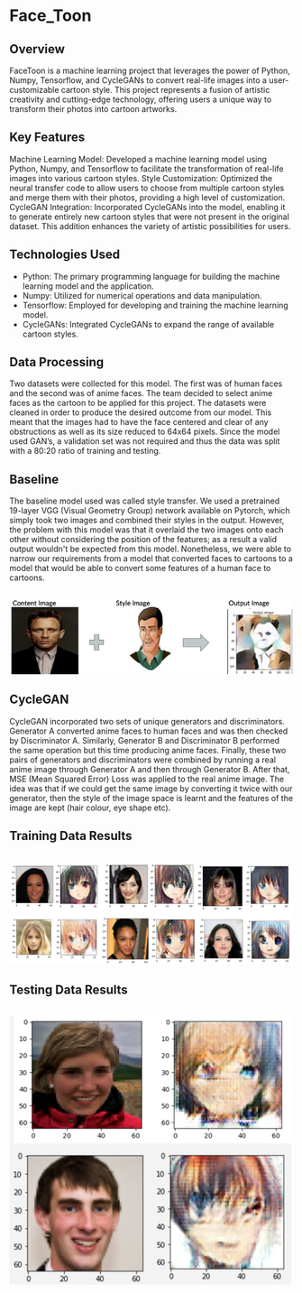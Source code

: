 # Face_Toon

## Overview
FaceToon is a machine learning project that leverages the power of Python, Numpy, Tensorflow, and CycleGANs to convert real-life images into a user-customizable cartoon style. This project represents a fusion of artistic creativity and cutting-edge technology, offering users a unique way to transform their photos into cartoon artworks.

## Key Features
Machine Learning Model: Developed a machine learning model using Python, Numpy, and Tensorflow to facilitate the transformation of real-life images into various cartoon styles.
Style Customization: Optimized the neural transfer code to allow users to choose from multiple cartoon styles and merge them with their photos, providing a high level of customization.
CycleGAN Integration: Incorporated CycleGANs into the model, enabling it to generate entirely new cartoon styles that were not present in the original dataset. This addition enhances the variety of artistic possibilities for users.

## Technologies Used
* Python: The primary programming language for building the machine learning model and the application.
* Numpy: Utilized for numerical operations and data manipulation.
* Tensorflow: Employed for developing and training the machine learning model.
* CycleGANs: Integrated CycleGANs to expand the range of available cartoon styles.

## Data Processing
Two datasets were collected for this model. The first was of human faces and the second was of anime faces. The team decided to select anime faces as the cartoon to be applied for this project.
The datasets were cleaned in order to produce the desired outcome from our model. This meant that the images had to have the face centered and clear of any obstructions as well as its size reduced to 64x64 pixels. Since the model used GAN’s, a validation set was not required and thus the data was split with a 80:20 ratio of training and testing.

## Baseline
The baseline model used was called style transfer. We used a pretrained 19-layer VGG (Visual Geometry Group) network available on Pytorch, which simply took two images and combined their styles in the output. However, the problem with this model was that it overlaid the two images onto each other without considering the position of the features; as a result a valid output wouldn't be expected from this model. Nonetheless, we were able to narrow our requirements from a model that converted faces to cartoons to a model that would be able to convert some features of a human face to cartoons.

&emsp;&emsp;&emsp;&emsp;&emsp;&emsp;&emsp;&emsp;&emsp;&emsp;
<img src="Capture (26).png" width="700" alt="Image 1">

## CycleGAN
CycleGAN incorporated two sets of unique generators and discriminators. Generator A  converted anime faces to human faces and was then checked by Discriminator A. Similarly, Generator B and Discriminator B performed the same operation but this time producing anime faces. Finally, these two pairs of generators and discriminators were combined by running a real anime image through Generator A and then through Generator B. After that, MSE (Mean Squared Error) Loss was applied to the real anime image. The idea was that if we could get the same image by converting it twice with our generator, then the style of the image space is learnt and the features of the image are kept  (hair colour, eye shape etc). 

## Training Data Results
&emsp;&emsp;&emsp;&emsp;&emsp;&emsp;&emsp;&emsp;&emsp;&emsp;
<img src="Capture (27).png" width="700" alt="Image 2">

## Testing Data Results
&emsp;&emsp;&emsp;&emsp;&emsp;&emsp;&emsp;&emsp;&emsp;&emsp;&emsp;&emsp;&emsp;&emsp;
<img src="Capture (28).png" width="500" alt="Image 3">
